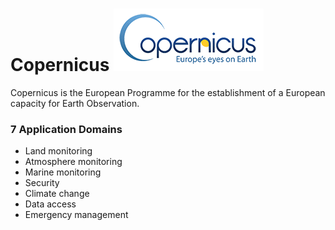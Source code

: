 # Copernicus [![Copernicus](css/img/copernicus-logo.png)](http://copernicus.eu)

Copernicus is the European Programme for the establishment of a European capacity for Earth Observation.

### 7 Application Domains

* Land monitoring
* Atmosphere monitoring
* Marine monitoring
* Security
* Climate change
* Data access
* Emergency management
